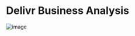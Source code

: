 # Delivr Business Analysis

![image](https://github.com/ergyunhasan/Delivr_Business_Analysis_SQL/assets/121507597/5cd1c195-1ef3-4e15-bd0d-41df97b850bf)
